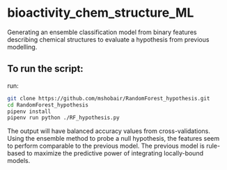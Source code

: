 # bioactivity_chem_structure_ML
Generating an ensemble classification model from binary features describing chemical structures to evaluate a hypothesis from previous modelling.

## To run the script:

run:
```sh
git clone https://github.com/mshobair/RandomForest_hypothesis.git
cd RandomForest_hypothesis
pipenv install
pipenv run python ./RF_hypothesis.py
```
The output will have balanced accuracy values from cross-validations. Using the ensemble method to probe a null hypothesis, the features seem to perform comparable to the previous model. The previous model is rule-based to maximize the predictive power of integrating locally-bound models.

